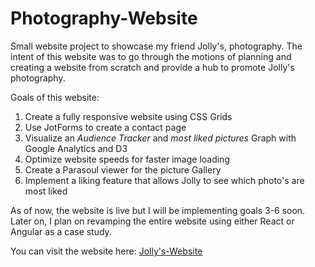 # Photography-Website
Small website project to showcase my friend Jolly's, photography. The intent of this website was to go through the motions of planning and creating a website from scratch and provide a hub to promote Jolly's photography. 

Goals of this website:
1. Create a fully responsive website using CSS Grids
2. Use JotForms to create a contact page 
3. Visualize an _Audience Tracker_ and _most liked pictures_ Graph with Google Analytics and D3
4. Optimize website speeds for faster image loading
5. Create a Parasoul viewer for the picture Gallery 
6. Implement a liking feature that allows Jolly to see which photo's are most liked



As of now, the website is live but I will be implementing goals 3-6 soon. Later on, I plan on revamping the entire website using either React or Angular as a case study. 

 You can visit the website here: [Jolly's-Website](http://gameressence.space:8080/Jolly/index.html)
